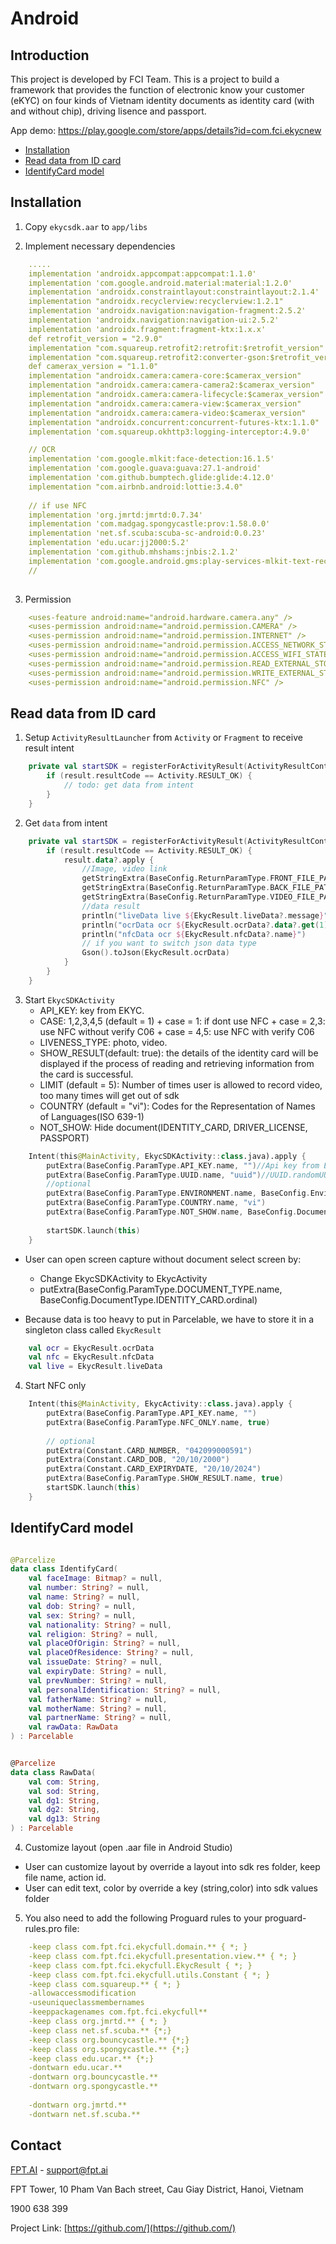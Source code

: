 # Android

## Introduction

This project is developed by FCI Team. This is a project to build a framework that provides the
function of electronic know your customer (eKYC) on four kinds of Vietnam identity documents as
identity card (with and without chip), driving lisence and passport.

App demo: https://play.google.com/store/apps/details?id=com.fci.ekycnew

* [Installation](#installation)
* [Read data from ID card](#read-data-from-id-card)
* [IdentifyCard model](#identifycard-model)

## Installation

1. Copy `ekycsdk.aar` to `app/libs`

2. Implement necessary dependencies

```yaml
    .....
    implementation 'androidx.appcompat:appcompat:1.1.0'
    implementation 'com.google.android.material:material:1.2.0'
    implementation 'androidx.constraintlayout:constraintlayout:2.1.4'
    implementation "androidx.recyclerview:recyclerview:1.2.1"
    implementation 'androidx.navigation:navigation-fragment:2.5.2'
    implementation 'androidx.navigation:navigation-ui:2.5.2'
    implementation 'androidx.fragment:fragment-ktx:1.x.x'
    def retrofit_version = "2.9.0"
    implementation "com.squareup.retrofit2:retrofit:$retrofit_version"
    implementation "com.squareup.retrofit2:converter-gson:$retrofit_version"
    def camerax_version = "1.1.0"
    implementation "androidx.camera:camera-core:$camerax_version"
    implementation "androidx.camera:camera-camera2:$camerax_version"
    implementation "androidx.camera:camera-lifecycle:$camerax_version"
    implementation "androidx.camera:camera-view:$camerax_version"
    implementation "androidx.camera:camera-video:$camerax_version"
    implementation "androidx.concurrent:concurrent-futures-ktx:1.1.0"
    implementation 'com.squareup.okhttp3:logging-interceptor:4.9.0'

    // OCR
    implementation 'com.google.mlkit:face-detection:16.1.5'
    implementation 'com.google.guava:guava:27.1-android'
    implementation 'com.github.bumptech.glide:glide:4.12.0'
    implementation "com.airbnb.android:lottie:3.4.0"
    
    // if use NFC
    implementation 'org.jmrtd:jmrtd:0.7.34'
    implementation 'com.madgag.spongycastle:prov:1.58.0.0'
    implementation 'net.sf.scuba:scuba-sc-android:0.0.23'
    implementation 'edu.ucar:jj2000:5.2'
    implementation 'com.github.mhshams:jnbis:2.1.2'
    implementation 'com.google.android.gms:play-services-mlkit-text-recognition:19.0.0'
    //
    
```

3. Permission
```yaml
    <uses-feature android:name="android.hardware.camera.any" />
    <uses-permission android:name="android.permission.CAMERA" />
    <uses-permission android:name="android.permission.INTERNET" />
    <uses-permission android:name="android.permission.ACCESS_NETWORK_STATE" />
    <uses-permission android:name="android.permission.ACCESS_WIFI_STATE" />
    <uses-permission android:name="android.permission.READ_EXTERNAL_STORAGE" />
    <uses-permission android:name="android.permission.WRITE_EXTERNAL_STORAGE"  android:maxSdkVersion="28" />
    <uses-permission android:name="android.permission.NFC" />
```

## Read data from ID card

1. Setup `ActivityResultLauncher` from `Activity` or `Fragment` to receive result intent

```kotlin
    private val startSDK = registerForActivityResult(ActivityResultContracts.StartActivityForResult()) { result ->
        if (result.resultCode == Activity.RESULT_OK) {
            // todo: get data from intent
        }
    }
```

2. Get `data` from intent

```kotlin
    private val startSDK = registerForActivityResult(ActivityResultContracts.StartActivityForResult()) { result ->
        if (result.resultCode == Activity.RESULT_OK) {
            result.data?.apply {
                //Image, video link
                getStringExtra(BaseConfig.ReturnParamType.FRONT_FILE_PATH.name)
                getStringExtra(BaseConfig.ReturnParamType.BACK_FILE_PATH.name)
                getStringExtra(BaseConfig.ReturnParamType.VIDEO_FILE_PATH.name)
                //data result
                println("liveData live ${EkycResult.liveData?.message}")
                println("ocrData ocr ${EkycResult.ocrData?.data?.get(1)?.value}")
                println("nfcData ocr ${EkycResult.nfcData?.name}")
                // if you want to switch json data type
                Gson().toJson(EkycResult.ocrData)
            }
        }
    }
```

3. Start `EkycSDKActivity`
   - API_KEY: key from EKYC.
   - CASE: 1,2,3,4,5 (default = 1)
            + case = 1: if dont use NFC
            + case = 2,3: use NFC without verify C06
            + case = 4,5: use NFC with verify C06
   - LIVENESS_TYPE: photo, video.
   - SHOW_RESULT(default: true): the details of the identity card will be displayed if the process of reading and retrieving information from the card is successful.
   - LIMIT (default = 5): Number of times user is allowed to record video, too many times will get out of sdk
   - COUNTRY (default = "vi"): Codes for the Representation of Names of Languages(ISO 639-1)
   - NOT_SHOW: Hide document(IDENTITY_CARD, DRIVER_LICENSE, PASSPORT)
```kotlin
    Intent(this@MainActivity, EkycSDKActivity::class.java).apply {
        putExtra(BaseConfig.ParamType.API_KEY.name, "")//Api key from EKYC
        putExtra(BaseConfig.ParamType.UUID.name, "uuid")//UUID.randomUUID()
        //optional
        putExtra(BaseConfig.ParamType.ENVIRONMENT.name, BaseConfig.EnvironmentType.DEV.ordinal) (default is PROD)
        putExtra(BaseConfig.ParamType.COUNTRY.name, "vi")
        putExtra(BaseConfig.ParamType.NOT_SHOW.name, BaseConfig.DocumentType.DRIVER_LICENSE.ordinal)
    
        startSDK.launch(this)
    }
```
- User can open screen capture without document select screen by:
    + Change EkycSDKActivity to EkycActivity
    + putExtra(BaseConfig.ParamType.DOCUMENT_TYPE.name, BaseConfig.DocumentType.IDENTITY_CARD.ordinal)

- Because data is too heavy to put in Parcelable, we have to store it in a singleton class
  called `EkycResult`

```kotlin
    val ocr = EkycResult.ocrData
    val nfc = EkycResult.nfcData
    val live = EkycResult.liveData
```

4. Start NFC only

```kotlin
    Intent(this@MainActivity, EkycActivity::class.java).apply {
        putExtra(BaseConfig.ParamType.API_KEY.name, "")
        putExtra(BaseConfig.ParamType.NFC_ONLY.name, true)
    
        // optional
        putExtra(Constant.CARD_NUMBER, "042099000591")
        putExtra(Constant.CARD_DOB, "20/10/2000")
        putExtra(Constant.CARD_EXPIRYDATE, "20/10/2024")
        putExtra(BaseConfig.ParamType.SHOW_RESULT.name, true)
        startSDK.launch(this)
    }
```

## IdentifyCard model

```kotlin

@Parcelize
data class IdentifyCard(
    val faceImage: Bitmap? = null,
    val number: String? = null,
    val name: String? = null,
    val dob: String? = null,
    val sex: String? = null,
    val nationality: String? = null,
    val religion: String? = null,
    val placeOfOrigin: String? = null,
    val placeOfResidence: String? = null,
    val issueDate: String? = null,
    val expiryDate: String? = null,
    val prevNumber: String? = null,
    val personalIdentification: String? = null,
    val fatherName: String? = null,
    val motherName: String? = null,
    val partnerName: String? = null,
    val rawData: RawData
) : Parcelable


@Parcelize
data class RawData(
    val com: String,
    val sod: String,
    val dg1: String,
    val dg2: String,
    val dg13: String
) : Parcelable

```

4. Customize layout (open .aar file in Android Studio)
- User can customize layout by override a layout into sdk res folder, keep file name, action id.
- User can edit text, color by override a key (string,color) into sdk values folder 

5. You also need to add the following Proguard rules to your proguard-rules.pro file:

```yaml
    -keep class com.fpt.fci.ekycfull.domain.** { *; }
    -keep class com.fpt.fci.ekycfull.presentation.view.** { *; }
    -keep class com.fpt.fci.ekycfull.EkycResult { *; }
    -keep class com.fpt.fci.ekycfull.utils.Constant { *; }
    -keep class com.squareup.** { *; }
    -allowaccessmodification
    -useuniqueclassmembernames
    -keeppackagenames com.fpt.fci.ekycfull**
    -keep class org.jmrtd.** { *; }
    -keep class net.sf.scuba.** {*;}
    -keep class org.bouncycastle.** {*;}
    -keep class org.spongycastle.** {*;}
    -keep class edu.ucar.** {*;}
    -dontwarn edu.ucar.**
    -dontwarn org.bouncycastle.**
    -dontwarn org.spongycastle.**
    
    -dontwarn org.jmrtd.**
    -dontwarn net.sf.scuba.**
```

## Contact

[FPT.AI](https://fpt.ai/) - support@fpt.ai

FPT Tower, 10 Pham Van Bach street, Cau Giay District, Hanoi, Vietnam

1900 638 399

Project Link: [https://github.com/](https://github.com/)
